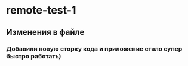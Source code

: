 # remote-test-1

## Изменения в файле 

### Добавили новую сторку кода и приложение стало супер быстро работать)